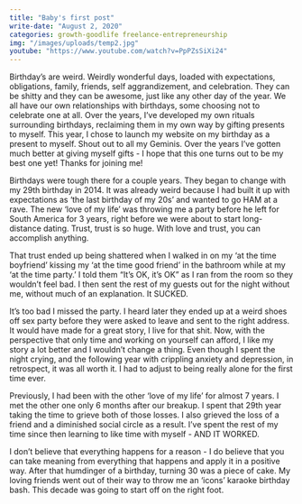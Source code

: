 ```yaml
---
title: "Baby's first post"
write-date: "August 2, 2020"
categories: growth-goodlife freelance-entrepreneurship
img: "/images/uploads/temp2.jpg"
youtube: "https://www.youtube.com/watch?v=PpPZsSiXi24"
---
```

Birthday’s are weird. Weirdly wonderful days, loaded with expectations, obligations, family, friends, self aggrandizement, and celebration. They can be shitty and they can be awesome, just like any other day of the year. We all have our own relationships with birthdays, some choosing not to celebrate one at all. Over the years, I’ve developed my own rituals surrounding birthdays, reclaiming them in my own way by gifting presents to myself. This year, I chose to launch my website on my birthday as a present to myself. Shout out to all my Geminis. Over the years I’ve gotten much better at giving myself gifts - I hope that this one turns out to be my best one yet! Thanks for joining me!

Birthdays were tough there for a couple years. They began to change with my 29th birthday in 2014. It was already weird because I had built it up with expectations as ‘the last birthday of my 20s’ and wanted to go HAM at a rave. The new ‘love of my life’ was throwing me a party before he left for South America for 3 years, right before we were about to start long-distance dating. Trust, trust is so huge. With love and trust, you can accomplish anything.

That trust ended up being shattered when I walked in on my ‘at the time boyfriend’ kissing my ‘at the time good friend’ in the bathroom while at my ‘at the time party.’ I told them “It’s OK, it’s OK” as I ran from the room so they wouldn’t feel bad. I then sent the rest of my guests out for the night without me, without much of an explanation. It SUCKED.

It’s too bad I missed the party. I heard later they ended up at a weird shoes off sex party before they were asked to leave and sent to the right address. It would have made for a great story, I live for that shit. Now, with the perspective that only time and working on yourself can afford, I like my story a lot better and I wouldn’t change a thing. Even though I spent the night crying, and the following year with crippling anxiety and depression, in retrospect, it was all worth it. I had to adjust to being really alone for the first time ever.

Previously, I had been with the other ‘love of my life’ for almost 7 years. I met the other one only 6 months after our breakup. I spent that 29th year taking the time to grieve both of those losses. I also grieved the loss of a friend and a diminished social circle as a result. I’ve spent the rest of my time since then learning to like time with myself - AND IT WORKED.

I don’t believe that everything happens for a reason - I do believe that you can take meaning from everything that happens and apply it in a positive way.
After that humdinger of a birthday, turning 30 was a piece of cake. My loving friends went out of their way to throw me an ‘icons’ karaoke birthday bash. This decade was going to start off on the right foot.
